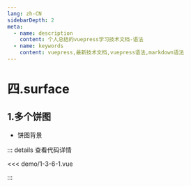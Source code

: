 ```yaml
---
lang: zh-CN
sidebarDepth: 2
meta:
  - name: description
    content: 个人总结的vuepress学习技术文档-语法
  - name: keywords
    content: vuepress,最新技术文档,vuepress语法,markdown语法
---
```


# 四.surface

## 1.多个饼图

- 饼图背景


  <Container url="http://localhost:8090/resume/?type=echarts&name=1-3-6-1.vue" />

::: details 查看代码详情

<<< demo/1-3-6-1.vue

:::